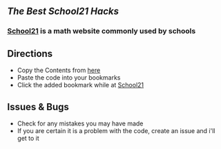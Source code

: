 
## *The Best School21 Hacks*
### <a href="https://school21.net/">School21</a> is a math website commonly used by schools
## Directions
- Copy the Contents from <a href="https://github.com/VirescentOverlord/School21-Hack/blob/main/bookmarklet.js">here</a>
-  Paste the code into your bookmarks
-  Click the added bookmark while at <a href="https://school21.net/">School21</a>

## Issues & Bugs
- Check for any mistakes you may have made 
- If you are certain it is a problem with the code, create an issue and i'll get to it
